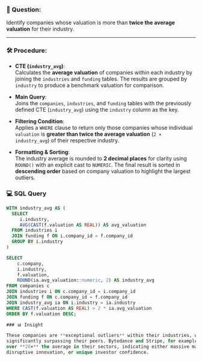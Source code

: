 ### 🧠 Question:
Identify companies whose valuation is more than **twice the average valuation** for their industry.

---

### 🛠️ Procedure:

- **CTE (`industry_avg`)**:  
  Calculates the **average valuation** of companies within each industry by joining the `industries` and `funding` tables. The results are grouped by `industry` to produce a benchmark valuation for comparison.

- **Main Query**:  
  Joins the `companies`, `industries`, and `funding` tables with the previously defined CTE (`industry_avg`) using the `industry` column as the key.

- **Filtering Condition**:  
  Applies a `WHERE` clause to return only those companies whose individual `valuation` is **greater than twice the average valuation** (`2 × industry_avg`) of their respective industry.

- **Formatting & Sorting**:  
  The industry average is rounded to **2 decimal places** for clarity using `ROUND()` with an explicit cast to `NUMERIC`. The final result is sorted in **descending order** based on company valuation to highlight the largest outliers.

### 💻 SQL Query
```sql
WITH industry_avg AS (
  SELECT 
     i.industry,
     AVG(CAST(f.valuation AS REAL)) AS avg_valuation
  FROM industries i 
  JOIN funding f ON i.company_id = f.company_id
  GROUP BY i.industry
)

SELECT 
    c.company,
    i.industry,
    f.valuation,
    ROUND(ia.avg_valuation::numeric, 2) AS industry_avg
FROM companies c 
JOIN industries i ON c.company_id = i.company_id
JOIN funding f ON c.company_id = f.company_id
JOIN industry_avg ia ON i.industry = ia.industry
WHERE CAST(f.valuation AS REAL) > 2 * ia.avg_valuation
ORDER BY f.valuation DESC;

### 📊 Insight

These companies are **exceptional outliers** within their industries, with valuations
significantly surpassing their peers. Bytedance and Stripe, for example, are valued at
over **20×** the average in their sectors, indicating either massive market leadership,
disruptive innovation, or unique investor confidence.
